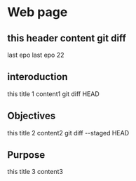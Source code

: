 # Web page
this header
content
git diff 
---
last epo
last epo 22


## interoduction
this title 1
content1
git diff HEAD 

## Objectives
this title 2
content2
git diff --staged HEAD

## Purpose 
this title 3
content3
